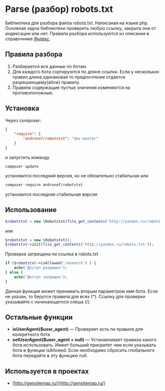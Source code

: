 # Parse (разбор) robots.txt
Библиотека для разбора файла robots.txt. Написаная на языке php. Основная задча библиотеки проверить любую ссылку, закрыта она от индексации или нет. Правила разбора используются из описания в справочнике [Яндекс](https://yandex.ru/support/webmaster/controlling-robot/robots-txt.xml).

## Правила разбора
1. Разбирается все данные по ботам.
2. Для каждого бота сортируются по длине ссылки. Если у нескольких правил длина одинаковая то предпочтение отдается разрешающему(allow) правилу.
3. Правила содержащие пустые значения изменяются на противоположные.

## Установка
Через composer:
```json
{
    "require": {
        "andronof/robotstxt": "dev-master"
    }
}
```
и запустить команду 
```
composer update
```
установится последний версия, но не обязательно стабильная или 
```sh
composer require andronof/robotstxt
```
установится последняя стабильная версия

## Использование
```php
$robotstxt = new \Robotstxt(file_get_contents('http://yandex.ru/robots.txt'));
```
или
```php
$robotstxt = new \Robotstxt();
$robotstxt->init(file_get_contents('http://yandex.ru/robots.txt'));
```
Проверка запрещена ли ссылка в robots.txt

```php
if ($robotstxt->isAllowed('/msearch') ) {
    echo('Доступ разрешен');
} else {
    echo('Доступ запрещен');
}
```
Данная функция может принимать вторым параметром имя бота. Если не указан, то берутся правила для всех (*). Ссылку для проверки указывайте с начинающегося слеша (/).

## Остальные функции
* **isUserAgent($user_agent)** — Проверяет есть ли правила для конкретного бота
* **setUserAgent($user_agent = null)** — Устанавливает правила какого бота использовать. Имеет больший приоритет чем если указывать бота в функции isAllowed. Если необходимо сбросить глобального бота передайте в эту функцию null.

## Используется в проектах
* [http://gensitemap.ru/](http://gensitemap.ru/)
